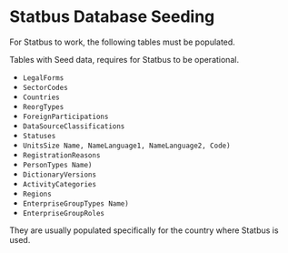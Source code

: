 # Statbus Database Seeding

For Statbus to work, the following tables must be populated.

Tables with Seed data, requires for Statbus to be operational.
*  `LegalForms`
*  `SectorCodes`
*  `Countries`
*  `ReorgTypes`
*  `ForeignParticipations`
*  `DataSourceClassifications`
*  `Statuses`
*  `UnitsSize Name, NameLanguage1, NameLanguage2, Code)`
*  `RegistrationReasons`
*  `PersonTypes Name)`
*  `DictionaryVersions`
*  `ActivityCategories`
*  `Regions`
*  `EnterpriseGroupTypes Name)`
*  `EnterpriseGroupRoles`


They are usually populated specifically for the country where Statbus is used.
